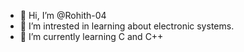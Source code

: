 - 👋 Hi, I’m @Rohith-04
- 👀 I’m intrested in learning about electronic systems.
- 🌱 I’m currently learning C and C++

<!---
Rohith-04/Rohith-04 is a ✨ special ✨ repository because its `README.md` (this file) appears on your GitHub profile.
You can click the Preview link to take a look at your changes.
--->

